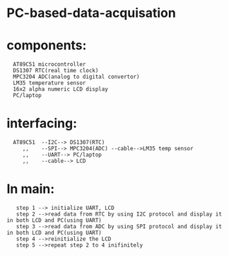 # PC-based-data-acquisation
# components:
      AT89C51 microcontroller
      DS1307 RTC(real time clock)
      MPC3204 ADC(analog to digital convertor)
      LM35 temperature sensor
      16x2 alpha numeric LCD display
      PC/laptop
      
 # interfacing:
      AT89C51  --I2C--> DS1307(RTC)
         ,,    --SPI--> MPC3204(ADC) --cable-->LM35 temp sensor
         ,,    --UART--> PC/laptop
         ,,    --cable--> LCD
 # In main:
       step 1 --> initialize UART, LCD
       step 2 -->read data from RTC by using I2C protocol and display it in both LCD and PC(using UART)
       step 3 -->read data from ADC by using SPI protocol and display it in both LCD and PC(using UART)
       step 4 -->reinitialize the LCD
       step 5 -->repeat step 2 to 4 inifinitely
